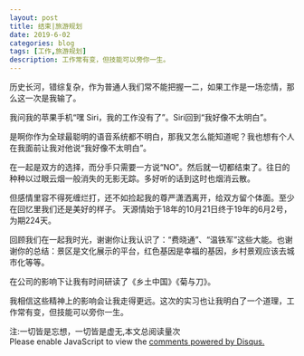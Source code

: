 ```yaml
---
layout: post
title: 结束|旅游规划
date: 2019-6-02
categories: blog
tags: [工作,旅游规划]
description: 工作常有变，但技能可以旁你一生。
---
```



历史长河，错综复杂，作为普通人我们常不能把握一二，如果工作是一场恋情，那么这一次是我输了。

我问我的苹果手机“嘿 Siri，我的工作没有了”。Siri回到“我好像不太明白”。

是啊你作为全球最聪明的语音系统都不明白，那我又怎么能知道呢？我也想有个人在我面前让我对他说“我好像不太明白”。

在一起是双方的选择，而分手只需要一方说“NO"。然后就一切都结束了。往日的种种以过眼云烟一般消失的无影无踪。多好听的话到这时也烟消云散。

但感情里容不得死缠烂打，还不如捡起我的尊严潇洒离开，给双方留个体面。至少在回忆里我们还是美好的样子。
天源情始于18年的10月21日终于19年的6月2号，为期224天。

回顾我们在一起我时光，谢谢你让我认识了：“费晓通”、“温铁军”这些大能。也谢谢你的总结：景区是文化展示的平台，红色基因是幸福的基因，乡村景观应该去城市化等等。

在公司的影响下让我有时间研读了《乡土中国》《菊与刀》。

我相信这些精神上的影响会让我走得更远。这次的实习也让我明白了一个道理，工作常有变，但技能可以旁你一生。

<span id="busuanzi_container_page_pv">
  注:一切皆是忘想，一切皆是虚无,本文总阅读量<span id="busuanzi_value_page_pv"></span>次
</span>


<script id="dsq-count-scr" src="//huiweishijie.disqus.com/count.js" async></script>

<div id="disqus_thread"></div>
<script>

/**
*  RECOMMENDED CONFIGURATION VARIABLES: EDIT AND UNCOMMENT THE SECTION BELOW TO INSERT DYNAMIC VALUES FROM YOUR PLATFORM OR CMS.
*  LEARN WHY DEFINING THESE VARIABLES IS IMPORTANT: https://disqus.com/admin/universalcode/#configuration-variables*/
/*
var disqus_config = function () {
this.page.url = PAGE_URL;  // Replace PAGE_URL with your page's canonical URL variable
this.page.identifier = PAGE_IDENTIFIER; // Replace PAGE_IDENTIFIER with your page's unique identifier variable
};
*/
(function() { // DON'T EDIT BELOW THIS LINE
var d = document, s = d.createElement('script');
s.src = 'https://huiweishijie.disqus.com/embed.js';
s.setAttribute('data-timestamp', +new Date());
(d.head || d.body).appendChild(s);
})();
</script>
<noscript>Please enable JavaScript to view the <a href="https://disqus.com/?ref_noscript">comments powered by Disqus.</a></noscript>


